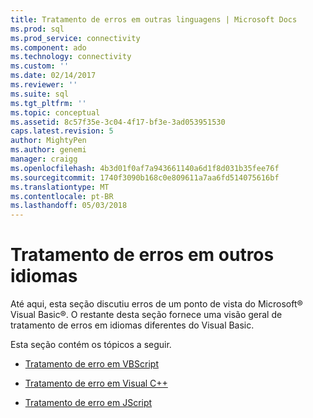 ```yaml
---
title: Tratamento de erros em outras linguagens | Microsoft Docs
ms.prod: sql
ms.prod_service: connectivity
ms.component: ado
ms.technology: connectivity
ms.custom: ''
ms.date: 02/14/2017
ms.reviewer: ''
ms.suite: sql
ms.tgt_pltfrm: ''
ms.topic: conceptual
ms.assetid: 8c57f35e-3c04-4f17-bf3e-3ad053951530
caps.latest.revision: 5
author: MightyPen
ms.author: genemi
manager: craigg
ms.openlocfilehash: 4b3d01f0af7a943661140a6d1f8d031b35fee76f
ms.sourcegitcommit: 1740f3090b168c0e809611a7aa6fd514075616bf
ms.translationtype: MT
ms.contentlocale: pt-BR
ms.lasthandoff: 05/03/2018
---
```

# <a name="handling-errors-in-other-languages"></a>Tratamento de erros em outros idiomas
Até aqui, esta seção discutiu erros de um ponto de vista do Microsoft® Visual Basic®. O restante desta seção fornece uma visão geral de tratamento de erros em idiomas diferentes do Visual Basic.  
  
 Esta seção contém os tópicos a seguir.  
  
-   [Tratamento de erro em VBScript](../../../ado/guide/data/handling-errors-in-vbscript.md)  
  
-   [Tratamento de erro em Visual C++](../../../ado/guide/data/handling-errors-in-visual-c.md)  
  
-   [Tratamento de erro em JScript](../../../ado/guide/data/handling-errors-in-jscript.md)
